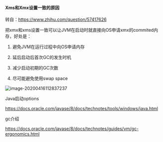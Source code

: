 #### Xms和Xmx设置一致的原因

转自：https://www.zhihu.com/question/57417626

把xmx和xms设置一致可以让JVM在启动时就直接向OS申请xmx的commited内存，好处是：

1. 避免JVM在运行过程中向OS申请内存

2. 延后启动后首次GC的发生时机

3. 减少启动初期的GC次数

4. 尽可能避免使用swap space

![image-20200416112837237](/Users/yanghao/docs/all_images/image-20200416112837237.png)



Java启动options

https://docs.oracle.com/javase/8/docs/technotes/tools/windows/java.html

gc介绍

https://docs.oracle.com/javase/8/docs/technotes/guides/vm/gc-ergonomics.html